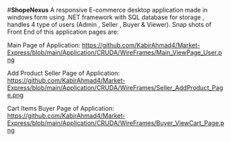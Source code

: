 #**ShopeNexus**
 A responsive E-commerce desktop application made in windows form using .NET framework with SQL database for storage , handles 4 type of users (Admin , Seller , Buyer \& Viewer).
 Snap shots of Front End of this application pages are:
 
Main Page of Application:
https://github.com/KabirAhmad4/Market-Express/blob/main/Application/CRUDA/WireFrames/Main_ViewPage_User.png

Add Product Seller Page of Application: 
https://github.com/KabirAhmad4/Market-Express/blob/main/Application/CRUDA/WireFrames/Seller_AddProduct_Page.png

Cart Items Buyer Page of Application: 
https://github.com/KabirAhmad4/Market-Express/blob/main/Application/CRUDA/WireFrames/Buyer_ViewCart_Page.png
